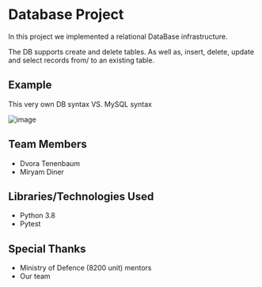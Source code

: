 # Database Project
In this project we implemented a relational DataBase infrastructure.

The DB supports create and delete tables. As well as, insert, delete, update and select records from/ to an existing table.

## Example
This very own DB syntax VS. MySQL syntax

![image](https://user-images.githubusercontent.com/67588396/141168494-8a6a1c6e-6df3-4b3f-a647-3a187a870596.png)


## Team Members
* Dvora Tenenbaum
* Miryam Diner

## Libraries/Technologies Used
* Python 3.8
* Pytest

## Special Thanks
* Ministry of Defence (8200 unit) mentors
* Our team
